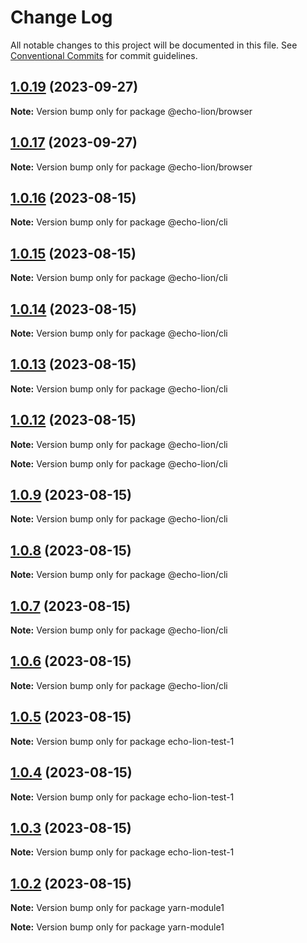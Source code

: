 # Change Log

All notable changes to this project will be documented in this file.
See [Conventional Commits](https://conventionalcommits.org) for commit guidelines.

## [1.0.19](https://github.com/xyclr/echo-lion/compare/v1.0.17...v1.0.19) (2023-09-27)

**Note:** Version bump only for package @echo-lion/browser





## [1.0.17](https://github.com/xyclr/echo-lion/compare/v1.0.16...v1.0.17) (2023-09-27)

**Note:** Version bump only for package @echo-lion/browser





## [1.0.16](https://github.com/xyclr/echo-lion/compare/v1.0.15...v1.0.16) (2023-08-15)

**Note:** Version bump only for package @echo-lion/cli





## [1.0.15](https://github.com/xyclr/echo-lion/compare/v1.0.14...v1.0.15) (2023-08-15)

**Note:** Version bump only for package @echo-lion/cli





## [1.0.14](https://github.com/xyclr/echo-lion/compare/v1.0.13...v1.0.14) (2023-08-15)

**Note:** Version bump only for package @echo-lion/cli





## [1.0.13](https://github.com/xyclr/echo-lion/compare/v1.0.12...v1.0.13) (2023-08-15)

**Note:** Version bump only for package @echo-lion/cli





## [1.0.12](https://github.com/xyclr/echo-lion/compare/v1.0.10...v1.0.12) (2023-08-15)

**Note:** Version bump only for package @echo-lion/cli







**Note:** Version bump only for package @echo-lion/cli





## [1.0.9](https://github.com/xyclr/echo-lion/compare/v1.0.8...v1.0.9) (2023-08-15)

**Note:** Version bump only for package @echo-lion/cli





## [1.0.8](https://github.com/xyclr/echo-lion/compare/v1.0.7...v1.0.8) (2023-08-15)

**Note:** Version bump only for package @echo-lion/cli





## [1.0.7](https://github.com/xyclr/echo-lion/compare/v1.0.6...v1.0.7) (2023-08-15)

**Note:** Version bump only for package @echo-lion/cli





## [1.0.6](https://github.com/xyclr/echo-lion/compare/v1.0.5...v1.0.6) (2023-08-15)

**Note:** Version bump only for package @echo-lion/cli





## [1.0.5](https://github.com/xyclr/echo-lion/compare/v1.0.4...v1.0.5) (2023-08-15)

**Note:** Version bump only for package echo-lion-test-1





## [1.0.4](https://github.com/xyclr/echo-lion/compare/v1.0.3...v1.0.4) (2023-08-15)

**Note:** Version bump only for package echo-lion-test-1





## [1.0.3](https://gitee.com/xyclr/echo-lion/compare/v1.0.2...v1.0.3) (2023-08-15)

**Note:** Version bump only for package echo-lion-test-1





## [1.0.2](https://gitee.com/xyclr/echo-lion/compare/v1.0.1...v1.0.2) (2023-08-15)

**Note:** Version bump only for package yarn-module1







**Note:** Version bump only for package yarn-module1
